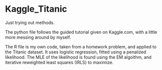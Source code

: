 # Kaggle_Titanic
Just trying out methods.

The python file follows the guided tutorial given on Kaggle.com, with a little more messing around by myself. 

The R file is my own code, taken from a homework problem, and applied to the Titanic dataset. It uses logistic regression, fitted
using a penalized likelihood. The MLE of the likelihood is found using the EM algoithm, and iterative reweighted least squares (IRLS)
to maximize.
